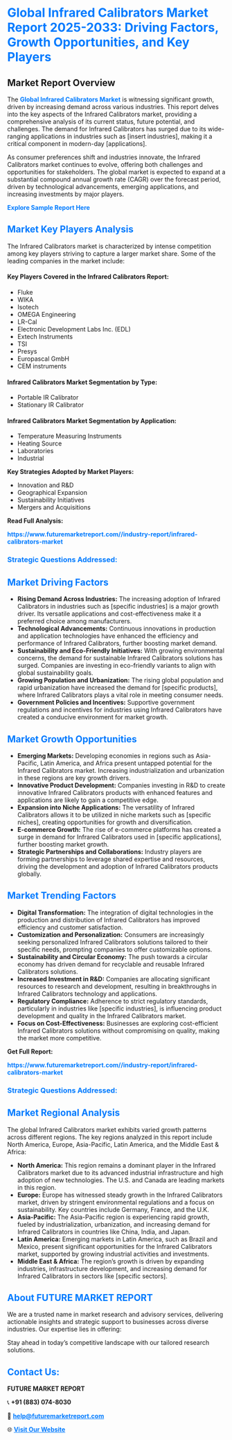 <h1 style="color: #007BFF;">Global Infrared Calibrators Market Report 2025-2033: Driving Factors, Growth Opportunities, and Key Players</h1>

<section id="overview">
<h2>Market Report Overview</h2>
<p>The <a href="https://www.futuremarketreport.com//industry-report/infrared-calibrators-market" style="color: #007BFF; text-decoration: none;"><strong>Global Infrared Calibrators Market</strong></a> is witnessing significant growth, driven by increasing demand across various industries. This report delves into the key aspects of the Infrared Calibrators market, providing a comprehensive analysis of its current status, future potential, and challenges. The demand for Infrared Calibrators has surged due to its wide-ranging applications in industries such as [insert industries], making it a critical component in modern-day [applications].</p>
<p>As consumer preferences shift and industries innovate, the Infrared Calibrators market continues to evolve, offering both challenges and opportunities for stakeholders. The global market is expected to expand at a substantial compound annual growth rate (CAGR) over the forecast period, driven by technological advancements, emerging applications, and increasing investments by major players.</p>
</section>

<section id="overview">
<p><a href="https://www.futuremarketreport.com//request-sample/reportId=58840" style="color: #007BFF; text-decoration: none;"><strong>Explore Sample Report Here</strong></a></p>
</section>

<section id="key-players">
<h2 style="color: #007BFF;">Market Key Players Analysis</h2>
<p>The Infrared Calibrators market is characterized by intense competition among key players striving to capture a larger market share. Some of the leading companies in the market include:</p>
<h4>Key Players Covered in the Infrared Calibrators Report:</h4>
<ul><li>Fluke</li><li>WIKA</li><li>Isotech</li><li>OMEGA Engineering</li><li>LR-Cal</li><li>Electronic Development Labs Inc. (EDL)</li><li>Extech Instruments</li><li>TSI</li><li>Presys</li><li>Europascal GmbH</li><li>CEM instruments</li></ul>
<h4>Infrared Calibrators Market Segmentation by Type:</h4>
<ul><li>Portable IR Calibrator</li><li>Stationary IR Calibrator</li></ul>

<h4>Infrared Calibrators Market Segmentation by Application:</h4>
<ul><li>Temperature Measuring Instruments</li><li>Heating Source</li><li>Laboratories</li><li>Industrial</li></ul>
<p><strong>Key Strategies Adopted by Market Players:</strong></p>
<ul>
<li>Innovation and R&D</li>
<li>Geographical Expansion</li>
<li>Sustainability Initiatives</li>
<li>Mergers and Acquisitions</li>
</ul>
</section>

<section>
<p><strong>Read Full Analysis: </strong></p><a href="https://www.futuremarketreport.com//industry-report/infrared-calibrators-market" style="color: #007BFF; text-decoration: none;"><strong>https://www.futuremarketreport.com//industry-report/infrared-calibrators-market</strong></a>
<h3 style="color: #007BFF;">Strategic Questions Addressed:</h3>
</section>

<section id="driving-factors">
<h2 style="color: #007BFF;">Market Driving Factors</h2>
<ul>
<li><strong>Rising Demand Across Industries:</strong> The increasing adoption of Infrared Calibrators in industries such as [specific industries] is a major growth driver. Its versatile applications and cost-effectiveness make it a preferred choice among manufacturers.</li>
<li><strong>Technological Advancements:</strong> Continuous innovations in production and application technologies have enhanced the efficiency and performance of Infrared Calibrators, further boosting market demand.</li>
<li><strong>Sustainability and Eco-Friendly Initiatives:</strong> With growing environmental concerns, the demand for sustainable Infrared Calibrators solutions has surged. Companies are investing in eco-friendly variants to align with global sustainability goals.</li>
<li><strong>Growing Population and Urbanization:</strong> The rising global population and rapid urbanization have increased the demand for [specific products], where Infrared Calibrators plays a vital role in meeting consumer needs.</li>
<li><strong>Government Policies and Incentives:</strong> Supportive government regulations and incentives for industries using Infrared Calibrators have created a conducive environment for market growth.</li>
</ul>
</section>

<section id="growth-opportunities">
<h2 style="color: #007BFF;">Market Growth Opportunities</h2>
<ul>
<li><strong>Emerging Markets:</strong> Developing economies in regions such as Asia-Pacific, Latin America, and Africa present untapped potential for the Infrared Calibrators market. Increasing industrialization and urbanization in these regions are key growth drivers.</li>
<li><strong>Innovative Product Development:</strong> Companies investing in R&D to create innovative Infrared Calibrators products with enhanced features and applications are likely to gain a competitive edge.</li>
<li><strong>Expansion into Niche Applications:</strong> The versatility of Infrared Calibrators allows it to be utilized in niche markets such as [specific niches], creating opportunities for growth and diversification.</li>
<li><strong>E-commerce Growth:</strong> The rise of e-commerce platforms has created a surge in demand for Infrared Calibrators used in [specific applications], further boosting market growth.</li>
<li><strong>Strategic Partnerships and Collaborations:</strong> Industry players are forming partnerships to leverage shared expertise and resources, driving the development and adoption of Infrared Calibrators products globally.</li>
</ul>
</section>

<section id="trending-factors">
<h2 style="color: #007BFF;">Market Trending Factors</h2>
<ul>
<li><strong>Digital Transformation:</strong> The integration of digital technologies in the production and distribution of Infrared Calibrators has improved efficiency and customer satisfaction.</li>
<li><strong>Customization and Personalization:</strong> Consumers are increasingly seeking personalized Infrared Calibrators solutions tailored to their specific needs, prompting companies to offer customizable options.</li>
<li><strong>Sustainability and Circular Economy:</strong> The push towards a circular economy has driven demand for recyclable and reusable Infrared Calibrators solutions.</li>
<li><strong>Increased Investment in R&D:</strong> Companies are allocating significant resources to research and development, resulting in breakthroughs in Infrared Calibrators technology and applications.</li>
<li><strong>Regulatory Compliance:</strong> Adherence to strict regulatory standards, particularly in industries like [specific industries], is influencing product development and quality in the Infrared Calibrators market.</li>
<li><strong>Focus on Cost-Effectiveness:</strong> Businesses are exploring cost-efficient Infrared Calibrators solutions without compromising on quality, making the market more competitive.</li>
</ul>
</section>

<section>
<p><strong>Get Full Report: </strong></p><a href="https://www.futuremarketreport.com//industry-report/infrared-calibrators-market" style="color: #007BFF; text-decoration: none;"><strong>https://www.futuremarketreport.com//industry-report/infrared-calibrators-market</strong></a>
<h3 style="color: #007BFF;">Strategic Questions Addressed:</h3>
</section>


<section id="regional-analysis">
<h2 style="color: #007BFF;">Market Regional Analysis</h2>
<p>The global Infrared Calibrators market exhibits varied growth patterns across different regions. The key regions analyzed in this report include North America, Europe, Asia-Pacific, Latin America, and the Middle East & Africa:</p>
<ul>
<li><strong>North America:</strong> This region remains a dominant player in the Infrared Calibrators market due to its advanced industrial infrastructure and high adoption of new technologies. The U.S. and Canada are leading markets in this region.</li>
<li><strong>Europe:</strong> Europe has witnessed steady growth in the Infrared Calibrators market, driven by stringent environmental regulations and a focus on sustainability. Key countries include Germany, France, and the U.K.</li>
<li><strong>Asia-Pacific:</strong> The Asia-Pacific region is experiencing rapid growth, fueled by industrialization, urbanization, and increasing demand for Infrared Calibrators in countries like China, India, and Japan.</li>
<li><strong>Latin America:</strong> Emerging markets in Latin America, such as Brazil and Mexico, present significant opportunities for the Infrared Calibrators market, supported by growing industrial activities and investments.</li>
<li><strong>Middle East & Africa:</strong> The region’s growth is driven by expanding industries, infrastructure development, and increasing demand for Infrared Calibrators in sectors like [specific sectors].</li>
</ul>
</section>

<footer>
<h2 style="color: #007BFF;">About FUTURE MARKET REPORT</h2>
<p>We are a trusted name in market research and advisory services, delivering actionable insights and strategic support to businesses across diverse industries. Our expertise lies in offering:</p>

<p>Stay ahead in today’s competitive landscape with our tailored research solutions.</p>

<h2 style="color: #007BFF;">Contact Us:</h2>
<p><strong>FUTURE MARKET REPORT</strong></p>
<p>📞 <strong>+91 (883) 074-8030</strong></p>
<p>📧 <strong><a href="mailto:help@futuremarketreport.com" style="color: #007BFF;">help@futuremarketreport.com</a></strong></p>
<p>🌐 <strong><a href="https://www.futuremarketreport.com/" style="color: #007BFF;">Visit Our Website</a></strong></p>
</footer>